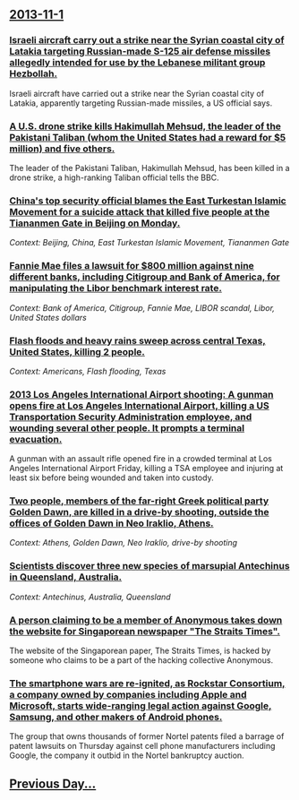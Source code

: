 ## [2013-11-1](/news/2013/11/1/index.md)

### [Israeli aircraft carry out a strike near the Syrian coastal city of Latakia targeting Russian-made S-125 air defense missiles allegedly intended for use by the Lebanese militant group Hezbollah. ](/news/2013/11/1/israeli-aircraft-carry-out-a-strike-near-the-syrian-coastal-city-of-latakia-targeting-russian-made-s-125-air-defense-missiles-allegedly-inte.md)
Israeli aircraft have carried out a strike near the Syrian coastal city of Latakia, apparently targeting Russian-made missiles, a US official says.

### [A U.S. drone strike kills Hakimullah Mehsud, the leader of the Pakistani Taliban (whom the United States had a reward for $5 million) and five others. ](/news/2013/11/1/a-u-s-drone-strike-kills-hakimullah-mehsud-the-leader-of-the-pakistani-taliban-whom-the-united-states-had-a-reward-for-5-million-and-fi.md)
The leader of the Pakistani Taliban, Hakimullah Mehsud, has been killed in a drone strike, a high-ranking Taliban official tells the BBC.

### [China's top security official blames the East Turkestan Islamic Movement for a suicide attack that killed five people at the Tiananmen Gate in Beijing on Monday. ](/news/2013/11/1/china-s-top-security-official-blames-the-east-turkestan-islamic-movement-for-a-suicide-attack-that-killed-five-people-at-the-tiananmen-gate.md)
_Context: Beijing, China, East Turkestan Islamic Movement, Tiananmen Gate_

### [Fannie Mae files a lawsuit for $800 million against nine different banks, including Citigroup and Bank of America, for manipulating the Libor benchmark interest rate. ](/news/2013/11/1/fannie-mae-files-a-lawsuit-for-800-million-against-nine-different-banks-including-citigroup-and-bank-of-america-for-manipulating-the-libo.md)
_Context: Bank of America, Citigroup, Fannie Mae, LIBOR scandal, Libor, United States dollars_

### [Flash floods and heavy rains sweep across central Texas, United States, killing 2 people. ](/news/2013/11/1/flash-floods-and-heavy-rains-sweep-across-central-texas-united-states-killing-2-people.md)
_Context: Americans, Flash flooding, Texas_

### [2013 Los Angeles International Airport shooting: A gunman opens fire at Los Angeles International Airport, killing a US Transportation Security Administration employee, and wounding several other people. It prompts a terminal evacuation. ](/news/2013/11/1/2013-los-angeles-international-airport-shooting-a-gunman-opens-fire-at-los-angeles-international-airport-killing-a-us-transportation-secur.md)
A gunman with an assault rifle opened fire in a crowded terminal at Los Angeles International Airport Friday, killing a TSA employee and injuring at least six before being wounded and taken into custody.

### [Two people, members of the far-right Greek political party Golden Dawn, are killed in a drive-by shooting, outside the offices of Golden Dawn in Neo Iraklio, Athens. ](/news/2013/11/1/two-people-members-of-the-far-right-greek-political-party-golden-dawn-are-killed-in-a-drive-by-shooting-outside-the-offices-of-golden-daw.md)
_Context: Athens, Golden Dawn, Neo Iraklio, drive-by shooting_

### [Scientists discover three new species of marsupial Antechinus in Queensland, Australia. ](/news/2013/11/1/scientists-discover-three-new-species-of-marsupial-antechinus-in-queensland-australia.md)
_Context: Antechinus, Australia, Queensland_

### [A person claiming to be a member of Anonymous takes down the website for Singaporean newspaper "The Straits Times". ](/news/2013/11/1/a-person-claiming-to-be-a-member-of-anonymous-takes-down-the-website-for-singaporean-newspaper-the-straits-times.md)
The website of the Singaporean paper, The Straits Times, is hacked by someone who claims to be a part of the hacking collective Anonymous.

### [The smartphone wars are re-ignited, as Rockstar Consortium, a company owned by companies including Apple and Microsoft, starts wide-ranging legal action against Google, Samsung, and other makers of Android phones. ](/news/2013/11/1/the-smartphone-wars-are-re-ignited-as-rockstar-consortium-a-company-owned-by-companies-including-apple-and-microsoft-starts-wide-ranging.md)
The group that owns thousands of former Nortel patents filed a barrage of patent lawsuits on Thursday against cell phone manufacturers including Google, the company it outbid in the Nortel bankruptcy auction.

## [Previous Day...](/news/2013/10/31/index.md)

